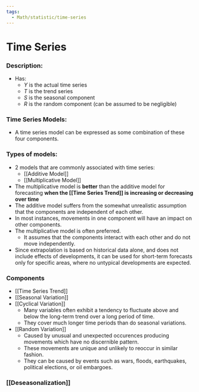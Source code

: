 ```yaml
---
tags:
  - Math/statistic/time-series
---
```

# Time Series
### Description:
- Has:
	- $Y$ is the actual time series  
	- $T$ is the trend series  
	- $S$ is the seasonal component
	- $R$ is the random component (can be assumed to be negligible)
### Time Series Models:
- A time series model can be expressed as some combination of these four components.
### Types of models:
- 2 models that are commonly associated with time series: 
	- [[Additive Model]] 
	- [[Multiplicative Model]] 
- The multiplicative model is **better** than the additive model for forecasting **when the [[Time Series Trend]] is increasing or decreasing over time**
- The additive model suffers from the somewhat unrealistic assumption that the components are independent of each other. 
- In most instances, movements in one component will have an impact on other components.
- The multiplicative model is often preferred. 
	- It assumes that the components interact with each other and do not move independently. 
- Since extrapolation is based on historical data alone, and does not include effects of developments, it can be used for short-term forecasts only for specific areas, where no untypical developments are expected.  
### Components
- [[Time Series Trend]]
- [[Seasonal Variation]]
- [[Cyclical Variation]]
	- Many variables often exhibit a tendency to fluctuate above and below the long-term trend over a long period of time. 
	- They cover much longer time periods than do seasonal variations.  
- [[Random Variation]]
	- Caused by unusual and unexpected occurences producing movements which have no discernible pattern. 
	- These movements are unique and unlikely to reoccur in similar fashion. 
	- They can be caused by events such as wars, floods, earthquakes, political elections, or oil embargoes.  
### [[Deseasonalization]]